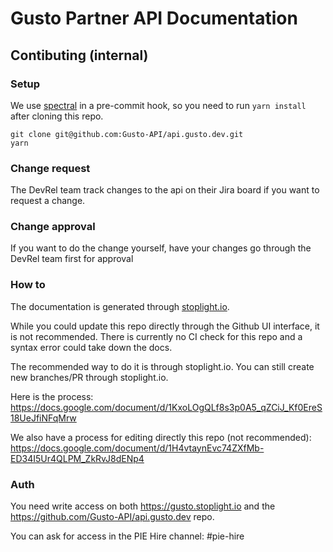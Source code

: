 # Gusto Partner API Documentation

## Contibuting (internal)

### Setup

We use [spectral](https://meta.stoplight.io/docs/spectral/ZG9jOjYx-overview) in a pre-commit hook, so you need to run `yarn install` after cloning this repo.

```shell
git clone git@github.com:Gusto-API/api.gusto.dev.git
yarn
```

### Change request

The DevRel team track changes to the api on their Jira board if you want to request a change.

### Change approval

If you want to do the change yourself, have your changes go through the DevRel team first for approval

### How to

The documentation is generated through [stoplight.io](gusto.stoplight.io).

While you could update this repo directly through the Github UI interface, it is not recommended. There is currently no CI check for this repo and a syntax error could take down the docs.

The recommended way to do it is through stoplight.io. You can still create new branches/PR through stoplight.io.

Here is the process: https://docs.google.com/document/d/1KxoLOgQLf8s3p0A5_qZCiJ_Kf0EreS18UeJfiNFqMrw

We also have a process for editing directly this repo (not recommended): https://docs.google.com/document/d/1H4vtaynEvc74ZXfMb-ED34I5Ur4QLPM_ZkRvJ8dENp4

### Auth

You need write access on both https://gusto.stoplight.io and the https://github.com/Gusto-API/api.gusto.dev repo.

You can ask for access in the PIE Hire channel: #pie-hire
